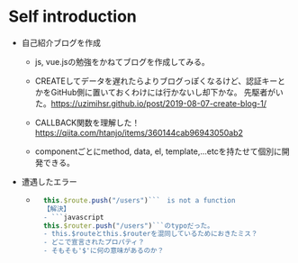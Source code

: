 # Self introduction


- 自己紹介ブログを作成
    - js, vue.jsの勉強をかねてブログを作成してみる。

    - CREATEしてデータを遅れたらよりブログっぽくなるけど、認証キーとかをGitHub側に置いておくわけには行かないし却下かな。
        先駆者がいた。https://uzimihsr.github.io/post/2019-08-07-create-blog-1/

    - CALLBACK関数を理解した！
        https://qiita.com/htanjo/items/360144cab96943050ab2
    - componentごとにmethod, data, el, template,...etcを持たせて個別に開発できる。



- 遭遇したエラー

    - ```javascript
        this.$route.push("/users")```　is not a function
        【解決】
        - ```javascript
        this.$router.push("/users")```のtypoだった。
        - this.$routeとthis.$routerを混同しているためにおきたミス？
        - どこで宣言されたプロパティ？
        - そもそも'$'に何の意味があるのか？